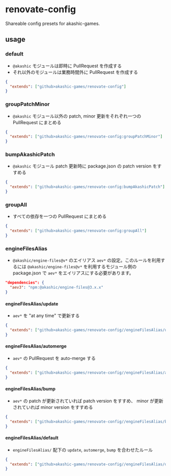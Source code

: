 # renovate-config

Shareable config presets for akashic-games.

## usage

### default

* `@akashic` モジュールは即時に PullRequest を作成する
* それ以外のモジュールは業務時間外に PullRequest を作成する

```json
{
  "extends": ["github>akashic-games/renovate-config"]
}
```

### groupPatchMinor

* `@akashic` モジュール以外の patch, minor 更新をそれぞれ一つの PullRequest にまとめる

```json
{
  "extends": ["github>akashic-games/renovate-config:groupPatchMinor"]
}
```

### bumpAkashicPatch

* `@akashic` モジュール patch 更新時に package.json の patch version をすすめる

```json
{
  "extends": ["github>akashic-games/renovate-config:bumpAkashicPatch"]
}
```

### groupAll

* すべての依存を一つの PullRequest にまとめる

```json
{
  "extends": ["github>akashic-games/renovate-config:groupAll"]
}
```

### engineFilesAlias

* `@akashic/engine-files@v*` のエイリアス `aev*` の設定。このルールを利用するには `@akashic/engine-files@v*` を利用するモジュール側の package.json で `aev*` をエイリアスにする必要があります。

```json
"dependencies": {
  "aev3": "npm:@akashic/engine-files@3.x.x"
}
```

#### engineFilesAlias/update

*  `aev*` を "at any time" で更新する

```json
{
  "extends": ["github>akashic-games/renovate-config//engineFilesAlias/update"]
}
```

#### engineFilesAlias/automerge

* `aev*` の PullRequest を auto-merge する

```json
{
  "extends": ["github>akashic-games/renovate-config//engineFilesAlias/automerge"]
}
```

#### engineFilesAlias/bump

* `aev*` の patch が更新されていれば patch version をすすめ、 minor が更新されていれば minor version をすすめる

```json
{
  "extends": ["github>akashic-games/renovate-config//engineFilesAlias/bump"]
}
```

#### engineFilesAlias/default

* `engineFilesAlias/` 配下の `update`, `automerge`, `bump` を合わせたルール

```json
{
  "extends": ["github>akashic-games/renovate-config//engineFilesAlias/default"]
}
```
